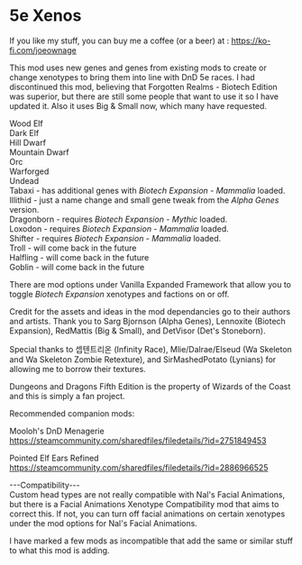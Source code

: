 # 5e Xenos
  
If you like my stuff, you can buy me a coffee (or a beer) at : https://ko-fi.com/joeownage  
  
This mod uses new genes and genes from existing mods to create or change xenotypes to bring them into line with DnD 5e races. I had discontinued this mod, believing that Forgotten Realms - Biotech Edition was superior, but there are still some people that want to use it so I have updated it. Also it uses Big & Small now, which many have requested. 
  
Wood Elf  
Dark Elf  
Hill Dwarf  
Mountain Dwarf  
Orc  
Warforged  
Undead  
Tabaxi - has additional genes with *Biotech Expansion - Mammalia* loaded.  
Illithid - just a name change and small gene tweak from the *Alpha Genes* version.  
Dragonborn - requires *Biotech Expansion - Mythic* loaded.  
Loxodon - requires *Biotech Expansion - Mammalia* loaded.  
Shifter - requires *Biotech Expansion - Mammalia* loaded.  
Troll - will come back in the future  
Halfling - will come back in the future  
Goblin - will come back in the future
  
There are mod options under Vanilla Expanded Framework that allow you to toggle *Biotech Expansion* xenotypes and factions on or off.
  
Credit for the assets and ideas in the mod dependancies go to their authors and artists. Thank you to Sarg Bjornson (Alpha Genes), Lennoxite (Biotech Expansion), RedMattis (Big & Small), and DetVisor (Det's Stoneborn).  
  
Special thanks to 셉텐트리온 (Infinity Race), Mlie/Dalrae/Elseud (Wa Skeleton and Wa Skeleton Zombie Retexture), and SirMashedPotato (Lynians) for allowing me to borrow their textures.  
  
Dungeons and Dragons Fifth Edition is the property of Wizards of the Coast and this is simply a fan project.  
  
Recommended companion mods:  
  
Mooloh's DnD Menagerie https://steamcommunity.com/sharedfiles/filedetails/?id=2751849453  
  
Pointed Elf Ears Refined https://steamcommunity.com/sharedfiles/filedetails/?id=2886966525  
  
---Compatibility---  
Custom head types are not really compatible with Nal's Facial Animations, but there is a Facial Animations Xenotype Compatibility mod that aims to correct this. If not, you can turn off facial animations on certain xenotypes under the mod options for Nal's Facial Animations.  
  
I have marked a few mods as incompatible that add the same or similar stuff to what this mod is adding.

